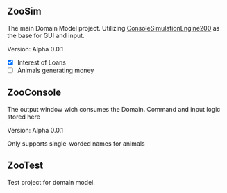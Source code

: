 ## ZooSim

The main Domain Model project.
Utilizing [ConsoleSimulationEngine200](https://github.com/mattiasnordqvist/ConsoleSimulationEngine2000) as the base for GUI and input.

Version: Alpha 0.0.1
- [X] Interest of Loans
- [ ]  Animals generating money

## ZooConsole

The output window wich consumes the Domain.
Command and input logic stored here

Version: Alpha 0.0.1

Only supports single-worded names for animals


## ZooTest
Test project for domain model.
